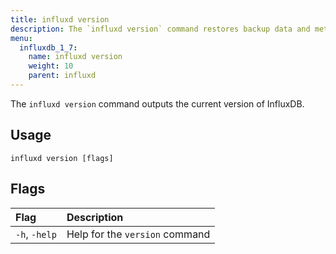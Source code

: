 ```yaml
---
title: influxd version
description: The `influxd version` command restores backup data and metadata from an InfluxDB backup directory.
menu:
  influxdb_1_7:
    name: influxd version
    weight: 10
    parent: influxd
---
```



The `influxd version` command outputs the current version of InfluxDB.

## Usage

```
influxd version [flags]
```

## Flags

| Flag           | Description                    |
|:----           |:-----------                    |
| `-h`, `-help` | Help for the `version` command |

